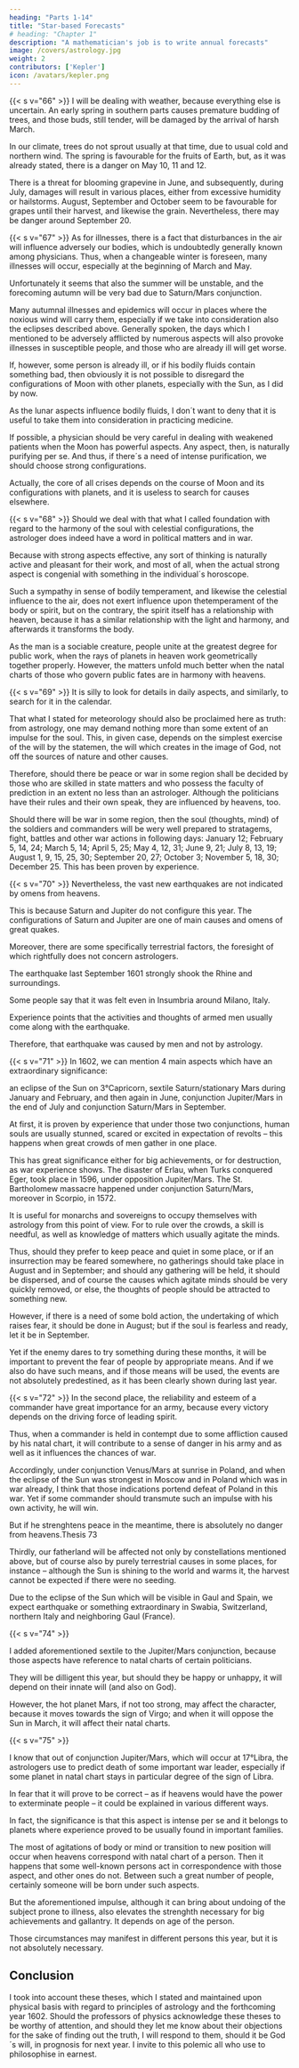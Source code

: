 ```yaml
---
heading: "Parts 1-14"
title: "Star-based Forecasts"
# heading: "Chapter 1"
description: "A mathematician's job is to write annual forecasts"
image: /covers/astrology.jpg
weight: 2
contributors: ['Kepler']
icon: /avatars/kepler.png
---
```



{{< s v="66" >}} I will be dealing with weather, because everything else is uncertain. An early spring in southern parts causes
premature budding of trees, and those buds, still tender, will be damaged by the arrival of harsh March. 

In our climate, trees do not sprout usually at that time, due to usual cold and northern wind. The spring is favourable for the fruits of Earth, but, as it was already stated, there is a danger on May 10, 11 and 12. 

There is a threat for blooming grapevine in June, and subsequently, during July, damages will result in various
places, either from excessive humidity or hailstorms. August, September and October seem to be favourable for
grapes until their harvest, and likewise the grain. Nevertheless, there may be danger around September 20.


{{< s v="67" >}} As for illnesses, there is a fact that disturbances in the air will influence adversely our bodies, which is
undoubtedly generally known among physicians. Thus, when a changeable winter is foreseen, many illnesses
will occur, especially at the beginning of March and May.

Unfortunately it seems that also the summer will be unstable, and the forecoming autumn will be very bad due to
Saturn/Mars conjunction. 

Many autumnal illnesses and epidemics will occur in places where the noxious wind will carry them, especially if we take into consideration also the eclipses described above.
Generally spoken, the days which I mentioned to be adversely afflicted by numerous aspects will also provoke
illnesses in susceptible people, and those who are already ill will get worse. 

If, however, some person is already ill, or if his bodily fluids contain something bad, then obviously it is not possible to disregard the configurations
of Moon with other planets, especially with the Sun, as I did by now.

As the lunar aspects influence bodily fluids, I don´t want to deny that it is useful to take them into consideration
in practicing medicine. 

If possible, a physician should be very careful in dealing with weakened patients when the Moon has powerful aspects. Any aspect, then, is naturally purifying per se.
And thus, if there´s a need of intense purification, we should choose strong configurations.

Actually, the core of all crises depends on the course of Moon and its configurations with planets, and it is useless to search for causes elsewhere.


{{< s v="68" >}} Should we deal with that what I called foundation with regard to the harmony of the soul with celestial configurations, the astrologer does indeed have a word in political matters and in war. 

Because with strong aspects effective, any sort of thinking is naturally active and pleasant for their work, and most of all, when the
actual strong aspect is congenial with something in the individual´s horoscope.

Such a sympathy in sense of bodily temperament, and likewise the celestial influence to the air, does not exert influence upon thetemperament of the body or spirit, but on the contrary, the spirit itself has a relationship with heaven, because it has a similar relationship with the light and harmony, and afterwards it transforms the body.

As the man is a sociable creature, people unite at the greatest degree for public work, when the rays of planets in heaven work geometrically together properly. However, the matters unfold much better when the natal charts of those who govern public fates are in harmony with heavens.


{{< s v="69" >}} It is silly to look for details in daily aspects, and similarly, to search for it in the calendar. 

That what I stated for meteorology should also be proclaimed here as truth: from astrology, one may demand nothing more
than some extent of an impulse for the soul. This, in given case, depends on the simplest exercise of the will by
the statemen, the will which creates in the image of God, not off the sources of nature and other causes.

Therefore, should there be peace or war in some region shall be decided by those who are skilled in state matters
and who possess the faculty of prediction in an extent no less than an astrologer. Although the politicians have
their rules and their own speak, they are influenced by heavens, too.

Should there will be war in some region, then the soul (thoughts, mind) of the soldiers and commanders will be
wery well prepared to stratagems, fight, battles and other war actions in following days: January 12; February 5,
14, 24; March 5, 14; April 5, 25; May 4, 12, 31; June 9, 21; July 8, 13, 19; August 1, 9, 15, 25, 30; September
20, 27; October 3; November 5, 18, 30; December 25. This has been proven by experience.


{{< s v="70" >}} Nevertheless, the vast new earthquakes are not indicated by omens from heavens. 

This is because Saturn and Jupiter do not configure this year. The configurations of Saturn and Jupiter are one of main causes and omens of great quakes.

Moreover, there are some specifically terrestrial factors, the foresight of which rightfully does not concern astrologers.

The earthquake last September 1601 strongly shook the Rhine and surroundings. 

Some people say that it was felt even in Insumbria around Milano, Italy. 

<!-- I consider it not from the point of view of astrology, for the earthquake is not solely the matter of stars, but from the point of view of the experience of the world, which show that  -->

Experience points that the activities and thoughts of armed men usually come along with the earthquake.

Therefore, that earthquake was caused by men and not by astrology. 


{{< s v="71" >}} In 1602, we can mention 4 main aspects which have an extraordinary significance:

an eclipse of the Sun on 3°Capricorn, sextile Saturn/stationary Mars during January and February, and then again in June, conjunction Jupiter/Mars in the end of July and conjunction Saturn/Mars in September.

At first, it is proven by experience that under those two conjunctions, human souls are usually stunned, scared or
excited in expectation of revolts – this happens when great crowds of men gather in one place.

This has great significance either for big achievements, or for destruction, as war experience shows. The disaster of Erlau, when Turks conquered Eger, took place in 1596, under opposition Jupiter/Mars. The St. Bartholomew massacre happened under conjunction Saturn/Mars, moreover in Scorpio, in 1572.

It is useful for monarchs and sovereigns to occupy themselves with astrology from this point of view. For to rule over the crowds, a skill is needful, as well as knowledge of matters which usually agitate the minds.

Thus, should they prefer to keep peace and quiet in some place, or if an insurrection may be feared somewhere, no gatherings should take place in August and in September; and should any gathering will be held, it should be dispersed, and of course the causes which agitate minds should be very quickly removed, or else, the thoughts of people should be attracted to something new. 

However, if there is a need of some bold action, the undertaking of which raises fear, it should be done in August; but if the soul is fearless and ready, let it be in September. 

Yet if the enemy dares to try something during these months, it will be important to prevent the fear of people by appropriate means. And if we also do have such means, and if those means will be used, the events are not absolutely predestined, as it has been clearly shown during last year.


{{< s v="72" >}} In the second place, the reliability and esteem of a commander have great importance for an army, because every
victory depends on the driving force of leading spirit. 

Thus, when a commander is held in contempt due to some affliction caused by his natal chart, it will contribute to a sense of danger in his army and as well as it influences the chances of war. 

Accordingly, under conjunction Venus/Mars at sunrise in Poland, and when the eclipse of the Sun was strongest in Moscow and in Poland which was in war already, I think that those indications portend defeat of Poland in this war. Yet if some commander should transmute such an impulse with his own activity, he will win. 

But if he strenghtens peace in the meantime, there is absolutely no danger from heavens.Thesis 73

Thirdly, our fatherland will be affected not only by constellations mentioned above, but of course also by purely terrestrial causes in some places, for instance – although the Sun is shining to the world and warms it, the harvest cannot be expected if there were no seeding.

Due to the eclipse of the Sun which will be visible in Gaul and Spain, we expect earthquake or something
extraordinary in Swabia, Switzerland, northern Italy and neighboring Gaul (France).

{{< s v="74" >}}

I added aforementioned sextile to the Jupiter/Mars conjunction, because those aspects have reference to natal charts of certain politicians. 

They will be dilligent this year, but should they be happy or unhappy, it will depend on their innate will (and also on God). 

However, the hot planet Mars, if not too strong, may affect the character, because it moves towards the sign of Virgo; and when it will oppose the Sun in March, it will affect their natal charts.


{{< s v="75" >}}

I know that out of conjunction Jupiter/Mars, which will occur at 17°Libra, the astrologers use to predict death of some important war leader, especially if some planet in natal chart stays in particular degree of the sign of Libra.

In fear that it will prove to be correct – as if heavens would have the power to exterminate people – it could be explained in various different ways. 

In fact, the significance is that this aspect is intense per se and it belongs to planets where experience proved to be usually found in important families.

The most of agitations of body or mind or transition to new position will occur when heavens correspond with natal chart of a person. Then it happens that some well-known persons act in correspondence with those aspect, and other ones do not. Between such a great number of people, certainly someone will be born under such aspects.

But the aforementioned impulse, although it can bring about undoing of the subject prone to illness, also elevates the strenghth necessary for big achievements and gallantry. It depends on age of the person.

Those circumstances may manifest in different persons this year, but it is not absolutely necessary.

## Conclusion

I took into account these theses, which I stated and maintained upon physical basis with regard to principles of
astrology and the forthcoming year 1602. Should the professors of physics acknowledge these theses to be
worthy of attention, and should they let me know about their objections for the sake of finding out the truth, I
will respond to them, should it be God´s will, in prognosis for next year. I invite to this polemic all who use to
philosophise in earnest.

<!-- For the glory of God and for the benefit of mankind.
I pray for happy new year for all and everyone of you through Christ, our Lord. -->

